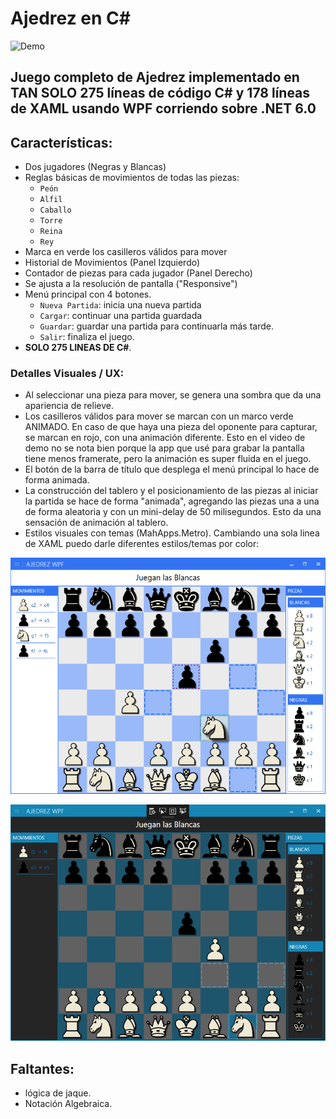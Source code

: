 # Ajedrez en C#

![Demo](Doc/Demo2.gif "Demo")

## Juego completo de Ajedrez implementado en TAN SOLO **275** líneas de código C# y 178 líneas de XAML usando WPF corriendo sobre .NET 6.0

## Características:

  - Dos jugadores (Negras y Blancas)
  - Reglas básicas de movimientos de todas las piezas:
     - `Peón`
     - `Alfil`
     - `Caballo`
     - `Torre`
     - `Reina`
     - `Rey`
  - Marca en verde los casilleros válidos para mover
  - Historial de Movimientos (Panel Izquierdo)
  - Contador de piezas para cada jugador (Panel Derecho)
  - Se ajusta a la resolución de pantalla ("Responsive")
  - Menú principal con 4 botones.
    - `Nueva Partida`: inicia una nueva partida
    - `Cargar`: continuar una partida guardada
    - `Guardar`: guardar una partida para continuarla más tarde.
    - `Salir`: finaliza el juego.
  - **SOLO 275 LINEAS DE C#**. 
  
### Detalles Visuales / UX:
  
  - Al seleccionar una pieza para mover, se genera una sombra que da una apariencia de relieve.
  - Los casilleros válidos para mover se marcan con un marco verde ANIMADO. En caso de que haya una pieza del oponente para capturar, se marcan en rojo, con una animación diferente. Esto en el video de demo no se nota bien porque la app que usé para grabar la pantalla tiene menos framerate, pero la animación es super fluida en el juego.
  - El botón de la barra de título que desplega el menú principal lo hace de forma animada.
  - La construcción del tablero y el posicionamiento de las piezas al iniciar la partida se hace de forma "animada", agregando las piezas una a una de forma aleatoria y con un mini-delay de 50 milisegundos. Esto da una sensación de animación al tablero.
  - Estilos visuales con temas (MahApps.Metro). Cambiando una sola linea de XAML puedo darle diferentes estilos/temas por color:
  
![Cobalt](Doc/Cobalt.png "Cobalt")

![Dark-Blue](Doc/Dark-Blue.png "Dark-Blue")

## Faltantes:

  - lógica de jaque.
  - Notación Algebraica.